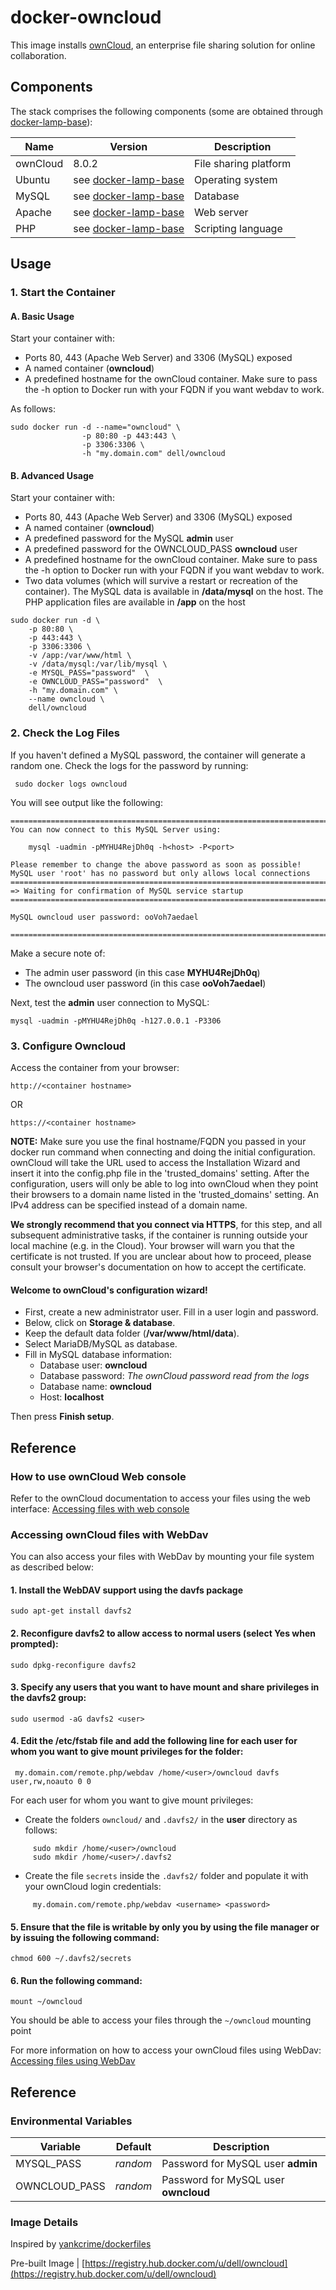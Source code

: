 # docker-owncloud

This image installs [ownCloud](https://owncloud.org), an enterprise file sharing solution for online collaboration.

## Components

The stack comprises the following components (some are obtained through [docker-lamp-base](https://github.com/dell-cloud-marketplace/docker-lamp-base)):

Name       | Version                   | Description
-----------|---------------------------|------------------------------
ownCloud   | 8.0.2                     | File sharing platform
Ubuntu     | see [docker-lamp-base](https://github.com/dell-cloud-marketplace/docker-lamp-base) | Operating system
MySQL      | see [docker-lamp-base](https://github.com/dell-cloud-marketplace/docker-lamp-base) | Database
Apache     | see [docker-lamp-base](https://github.com/dell-cloud-marketplace/docker-lamp-base) | Web server
PHP        | see [docker-lamp-base](https://github.com/dell-cloud-marketplace/docker-lamp-base) | Scripting language

## Usage

### 1. Start the Container

#### A. Basic Usage

Start your container with:

* Ports 80, 443 (Apache Web Server) and 3306 (MySQL) exposed
* A named container (**owncloud**)
* A predefined hostname for the ownCloud container. Make sure to pass the -h option to Docker run with your FQDN if you want webdav to work.

As follows: 

```no-highlight
sudo docker run -d --name="owncloud" \
                -p 80:80 -p 443:443 \
                -p 3306:3306 \
                -h "my.domain.com" dell/owncloud
```

#### B. Advanced Usage

Start your container with:

* Ports 80, 443 (Apache Web Server) and 3306 (MySQL) exposed
* A named container (**owncloud**)
* A predefined password for the MySQL **admin** user
* A predefined password for the OWNCLOUD_PASS **owncloud** user
* A predefined hostname for the ownCloud container. Make sure to pass the -h option to Docker run with your FQDN if you want webdav to work.
* Two data volumes (which will survive a restart or recreation of the container). The MySQL data is available in **/data/mysql** on the host. The PHP application files are available in **/app** on the host

```no-highlight
sudo docker run -d \
    -p 80:80 \
    -p 443:443 \
    -p 3306:3306 \
    -v /app:/var/www/html \
    -v /data/mysql:/var/lib/mysql \
    -e MYSQL_PASS="password"  \
    -e OWNCLOUD_PASS="password"  \
    -h "my.domain.com" \
    --name owncloud \
    dell/owncloud
```


### 2. Check the Log Files

If you haven't defined a MySQL password, the container will generate a random one. Check the logs for the password by running: 

     sudo docker logs owncloud
     
You will see output like the following:     

```no-highlight
========================================================================
You can now connect to this MySQL Server using:

    mysql -uadmin -pMYHU4RejDh0q -h<host> -P<port>

Please remember to change the above password as soon as possible!
MySQL user 'root' has no password but only allows local connections
========================================================================
=> Waiting for confirmation of MySQL service startup
========================================================================

MySQL owncloud user password: ooVoh7aedael

========================================================================
```

Make a secure note of:

* The admin user password (in this case **MYHU4RejDh0q**)
* The owncloud user password (in this case **ooVoh7aedael**)

Next, test the **admin** user connection to MySQL:

```no-highlight
mysql -uadmin -pMYHU4RejDh0q -h127.0.0.1 -P3306
```     

### 3. Configure Owncloud
Access the container from your browser:

```no-highlight
http://<container hostname> 
```

OR
```no-highlight
https://<container hostname>
```
 **NOTE:** Make sure you use the final hostname/FQDN you passed in your docker run command when connecting and doing the initial configuration. ownCloud will take the URL used to access the Installation Wizard and insert it into the config.php file in the 'trusted_domains' setting. After the configuration, users will only be able to log into ownCloud when they point their browsers to a domain name listed in the 'trusted_domains' setting. An IPv4 address can be specified instead of a domain name.

**We strongly recommend that you connect via HTTPS**, for this step, and all subsequent administrative tasks, if the container is running outside your local machine (e.g. in the Cloud). Your browser will warn you that the certificate is not trusted. If you are unclear about how to proceed, please consult your browser's documentation on how to accept the certificate.
     


#### Welcome to ownCloud's configuration wizard!
- First, create a new administrator user. Fill in a user login and password.
- Below, click on **Storage & database**.
- Keep the default data folder (**/var/www/html/data**).
- Select MariaDB/MySQL as database.
- Fill in MySQL database information:
    - Database user: **owncloud**
    - Database password: *The ownCloud password read from the logs*
    - Database name: **owncloud**
    - Host: **localhost**

Then press **Finish setup**.


## Reference

### How to use ownCloud Web console

Refer to the ownCloud documentation to access your files using the web interface:
[Accessing files with web console](http://doc.owncloud.org/server/7.0/user_manual/files/filesweb.html)

### Accessing ownCloud files with WebDav

You can also access your files with WebDav by mounting your file system as described below:
#### 1. Install the WebDAV support using the davfs package
  
    sudo apt-get install davfs2
     
#### 2. Reconfigure davfs2 to allow access to normal users (select Yes when prompted):

    sudo dpkg-reconfigure davfs2

#### 3. Specify any users that you want to have mount and share privileges in the davfs2 group:

    sudo usermod -aG davfs2 <user>

#### 4. Edit the /etc/fstab file and add the following line for each user for whom you want to give mount privileges for the folder:
     
     my.domain.com/remote.php/webdav /home/<user>/owncloud davfs user,rw,noauto 0 0

For each user for whom you want to give mount privileges:
- Create the folders ```owncloud/``` and ```.davfs2/``` in the **user** directory as follows:

```no-highlight     
     sudo mkdir /home/<user>/owncloud
     sudo mkdir /home/<user>/.davfs2
```

- Create the file ```secrets``` inside the ```.davfs2/``` folder and populate it with your ownCloud login credentials:
  
```no-highlight    
     my.domain.com/remote.php/webdav <username> <password>
```

#### 5. Ensure that the file is writable by only you by using the file manager or by issuing the following command:

    chmod 600 ~/.davfs2/secrets
    
#### 6. Run the following command:    

    mount ~/owncloud
    
You should be able to access your files through the ```~/owncloud``` mounting point  

For more information on how to access your ownCloud files using WebDav:
[Accessing files using WebDav](http://doc.owncloud.org/server/7.0/user_manual/files/files.html)

## Reference

### Environmental Variables

Variable      | Default  | Description
--------------|----------|-------------------------------------
MYSQL_PASS    | *random* | Password for MySQL user **admin**
OWNCLOUD_PASS | *random* | Password for MySQL user **owncloud**

### Image Details

Inspired by [yankcrime/dockerfiles](https://github.com/yankcrime/dockerfiles.git)

Pre-built Image | [https://registry.hub.docker.com/u/dell/owncloud](https://registry.hub.docker.com/u/dell/owncloud) 
     
